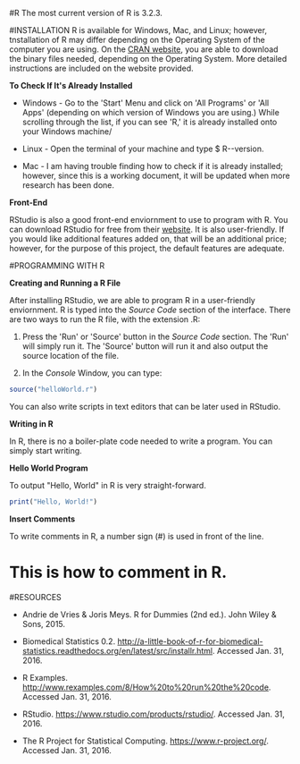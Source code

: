 #R
The most current version of R is 3.2.3. 

#INSTALLATION
R is available for Windows, Mac, and Linux; however, tnstallation of R may differ depending on the Operating System of the computer you are using. On the [CRAN website](https://cran.r-project.org/), you are able to download the binary files needed, depending on the Operating System. More detailed instructions are included on the website provided.

**To Check If It's Already Installed**

* Windows - Go to the 'Start' Menu and click on 'All Programs' or 'All Apps' (depending on which version of Windows you are using.) While scrolling through the list, if you can see 'R,' it is already installed onto your Windows machine/

* Linux - Open the terminal of your machine and type $ R--version.

* Mac - I am having trouble finding how to check if it is already installed; however, since this is a working document, it will be updated when more research has been done.

**Front-End**

RStudio is also a good front-end enviornment to use to program with R. You can download RStudio for free from their [website](https://www.rstudio.com/products/rstudio/). It is also user-friendly. If you would like additional features added on, that will be an additional price; however, for the purpose of this project, the default features are adequate. 

#PROGRAMMING WITH R

**Creating and Running a R File**

After installing RStudio, we are able to program R in a user-friendly enviornment. R is typed into the *Source Code* section of the interface. There are two ways to run the R file, with the extension .R:

1. Press the 'Run' or 'Source' button in the *Source Code* section. The 'Run' will simply run it. The 'Source' button will run it and also output the source location of the file.

2. In the *Console* Window, you can type:
```R  
source("helloWorld.r")
```

You can also write scripts in text editors that can be later used in RStudio. 

**Writing in R**

In R, there is no a boiler-plate code needed to write a program. You can simply start writing.

**Hello World Program**

To output "Hello, World" in R is very straight-forward.
```R
print("Hello, World!")
```
**Insert Comments**

To write comments in R, a number sign (#) is used in front of the line.
 # This is how to comment in R.
 
#RESOURCES

* Andrie de Vries & Joris Meys. R for Dummies (2nd ed.). John Wiley & Sons, 2015.

* Biomedical Statistics 0.2. http://a-little-book-of-r-for-biomedical-statistics.readthedocs.org/en/latest/src/installr.html. Accessed Jan. 31, 2016.

* R Examples. http://www.rexamples.com/8/How%20to%20run%20the%20code. Accessed Jan. 31, 2016.

* RStudio. https://www.rstudio.com/products/rstudio/. Accessed Jan. 31, 2016.

* The R Project for Statistical Computing. https://www.r-project.org/. Accessed Jan. 31, 2016.
